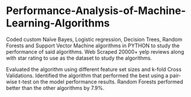 # Performance-Analysis-of-Machine-Learning-Algorithms

Coded custom Naïve Bayes, Logistic regression, Decision Trees, Random Forests and Support Vector Machine algorithms in PYTHON to study the performance of said algorithms. Web Scraped 20000+ yelp reviews along with star rating to use as the dataset to study the algorithms.

Evaluated the algorithm using different feature set sizes and k-fold Cross Validations. Identified the algorithm that performed the best using a pair-wise t-test on the model performance results. Random Forests performed better than the other algorithms by 7.9%.
